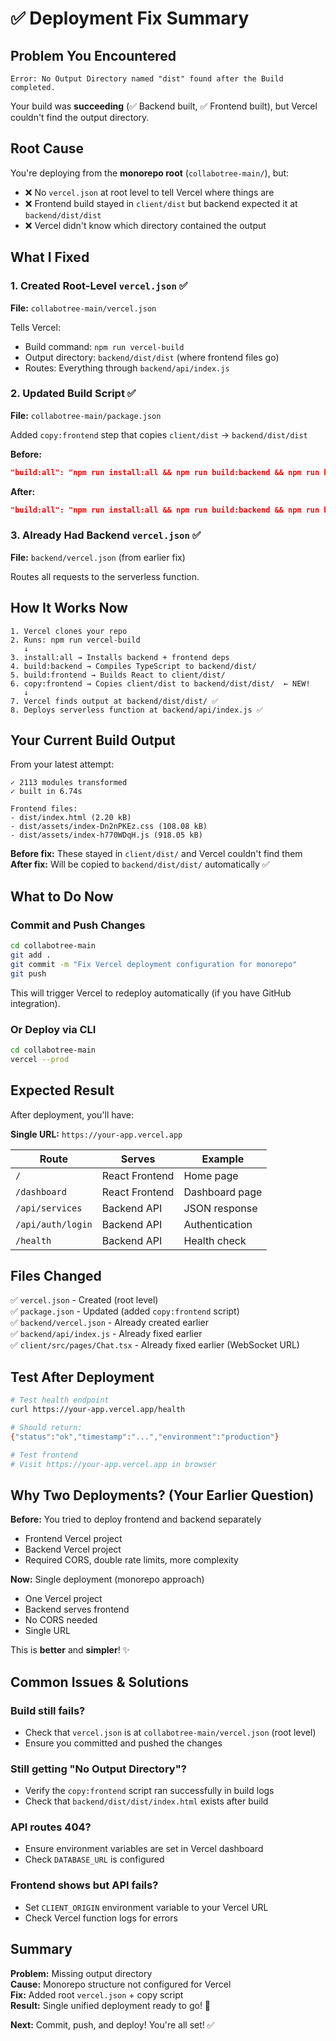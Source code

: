 # ✅ Deployment Fix Summary

## Problem You Encountered

```
Error: No Output Directory named "dist" found after the Build completed.
```

Your build was **succeeding** (✅ Backend built, ✅ Frontend built), but Vercel couldn't find the output directory.

## Root Cause

You're deploying from the **monorepo root** (`collabotree-main/`), but:
- ❌ No `vercel.json` at root level to tell Vercel where things are
- ❌ Frontend build stayed in `client/dist` but backend expected it at `backend/dist/dist`
- ❌ Vercel didn't know which directory contained the output

## What I Fixed

### 1. Created Root-Level `vercel.json` ✅
**File:** `collabotree-main/vercel.json`

Tells Vercel:
- Build command: `npm run vercel-build`
- Output directory: `backend/dist/dist` (where frontend files go)
- Routes: Everything through `backend/api/index.js`

### 2. Updated Build Script ✅
**File:** `collabotree-main/package.json`

Added `copy:frontend` step that copies `client/dist` → `backend/dist/dist`

**Before:**
```json
"build:all": "npm run install:all && npm run build:backend && npm run build:frontend"
```

**After:**
```json
"build:all": "npm run install:all && npm run build:backend && npm run build:frontend && npm run copy:frontend"
```

### 3. Already Had Backend `vercel.json` ✅
**File:** `backend/vercel.json` (from earlier fix)

Routes all requests to the serverless function.

## How It Works Now

```
1. Vercel clones your repo
2. Runs: npm run vercel-build
   ↓
3. install:all → Installs backend + frontend deps
4. build:backend → Compiles TypeScript to backend/dist/
5. build:frontend → Builds React to client/dist/
6. copy:frontend → Copies client/dist to backend/dist/dist/  ← NEW!
   ↓
7. Vercel finds output at backend/dist/dist/ ✅
8. Deploys serverless function at backend/api/index.js ✅
```

## Your Current Build Output

From your latest attempt:
```
✓ 2113 modules transformed
✓ built in 6.74s

Frontend files:
- dist/index.html (2.20 kB)
- dist/assets/index-Dn2nPKEz.css (108.08 kB)
- dist/assets/index-h770WDqH.js (918.05 kB)
```

**Before fix:** These stayed in `client/dist/` and Vercel couldn't find them  
**After fix:** Will be copied to `backend/dist/dist/` automatically ✅

## What to Do Now

### Commit and Push Changes

```bash
cd collabotree-main
git add .
git commit -m "Fix Vercel deployment configuration for monorepo"
git push
```

This will trigger Vercel to redeploy automatically (if you have GitHub integration).

### Or Deploy via CLI

```bash
cd collabotree-main
vercel --prod
```

## Expected Result

After deployment, you'll have:

**Single URL:** `https://your-app.vercel.app`

| Route | Serves | Example |
|-------|--------|---------|
| `/` | React Frontend | Home page |
| `/dashboard` | React Frontend | Dashboard page |
| `/api/services` | Backend API | JSON response |
| `/api/auth/login` | Backend API | Authentication |
| `/health` | Backend API | Health check |

## Files Changed

✅ `vercel.json` - Created (root level)  
✅ `package.json` - Updated (added `copy:frontend` script)  
✅ `backend/vercel.json` - Already created earlier  
✅ `backend/api/index.js` - Already fixed earlier  
✅ `client/src/pages/Chat.tsx` - Already fixed earlier (WebSocket URL)  

## Test After Deployment

```bash
# Test health endpoint
curl https://your-app.vercel.app/health

# Should return:
{"status":"ok","timestamp":"...","environment":"production"}

# Test frontend
# Visit https://your-app.vercel.app in browser
```

## Why Two Deployments? (Your Earlier Question)

**Before:** You tried to deploy frontend and backend separately  
- Frontend Vercel project  
- Backend Vercel project  
- Required CORS, double rate limits, more complexity

**Now:** Single deployment (monorepo approach)  
- One Vercel project  
- Backend serves frontend  
- No CORS needed  
- Single URL

This is **better** and **simpler**! ✨

## Common Issues & Solutions

### Build still fails?
- Check that `vercel.json` is at `collabotree-main/vercel.json` (root level)
- Ensure you committed and pushed the changes

### Still getting "No Output Directory"?
- Verify the `copy:frontend` script ran successfully in build logs
- Check that `backend/dist/dist/index.html` exists after build

### API routes 404?
- Ensure environment variables are set in Vercel dashboard
- Check `DATABASE_URL` is configured

### Frontend shows but API fails?
- Set `CLIENT_ORIGIN` environment variable to your Vercel URL
- Check Vercel function logs for errors

## Summary

**Problem:** Missing output directory  
**Cause:** Monorepo structure not configured for Vercel  
**Fix:** Added root `vercel.json` + copy script  
**Result:** Single unified deployment ready to go! 🚀

**Next:** Commit, push, and deploy! You're all set! ✅





